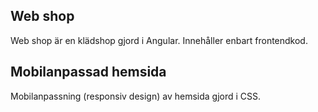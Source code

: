 Web shop
--------
Web shop är en klädshop gjord i Angular. Innehåller enbart frontendkod.


Mobilanpassad hemsida
---------------------
Mobilanpassning (responsiv design) av hemsida gjord i CSS.
